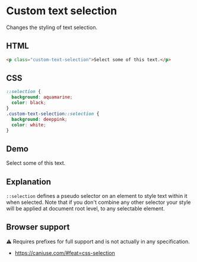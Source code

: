 # Custom text selection

Changes the styling of text selection.

## HTML

```html
<p class="custom-text-selection">Select some of this text.</p>
```

## CSS

```css
::selection {
  background: aquamarine;
  color: black;
}
.custom-text-selection::selection {
  background: deeppink;
  color: white;
}
```

## Demo

<div class="snippet-demo">
  <p class="snippet-demo__custom-text-selection">Select some of this text.</p>
</div>

<style>
.snippet-demo__custom-text-selection::selection {
  background: deeppink;
  color: white;
}
.snippet-demo__custom-text-selection::-moz-selection {
  background: deeppink;
  color: white;
}
</style>

## Explanation

`::selection` defines a pseudo selector on an element to style text within it when selected. Note that if you don't combine any other selector your style will be applied at document root level, to any selectable element.

## Browser support

<span class="snippet__support-note">⚠️ Requires prefixes for full support and is not actually
in any specification.</span>

* https://caniuse.com/#feat=css-selection

<!-- tags: visual -->
